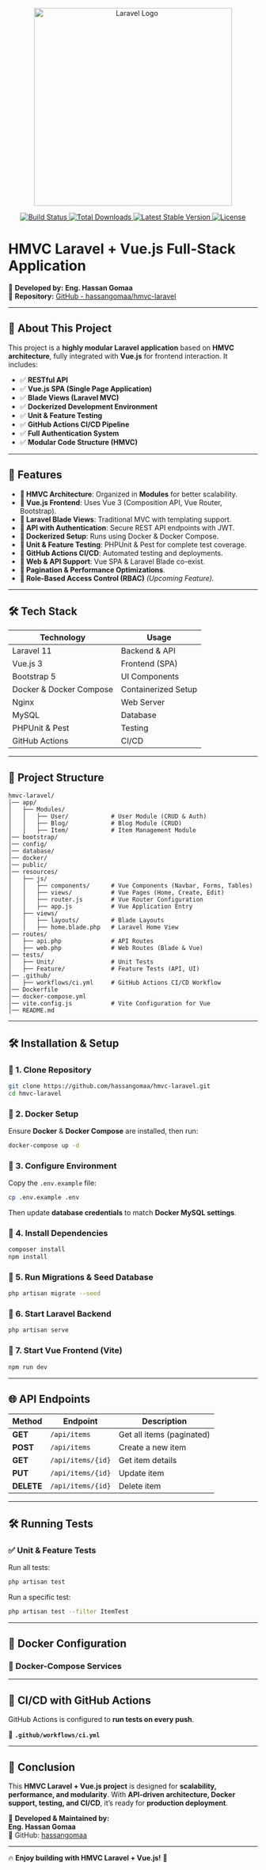 <p align="center">
    <a href="https://laravel.com" target="_blank">
        <img src="https://raw.githubusercontent.com/laravel/art/master/logo-lockup/5%20SVG/2%20CMYK/1%20Full%20Color/laravel-logolockup-cmyk-red.svg" width="400" alt="Laravel Logo">
    </a>
</p>

<p align="center">
    <a href="https://github.com/laravel/framework/actions">
        <img src="https://github.com/laravel/framework/workflows/tests/badge.svg" alt="Build Status">
    </a>
    <a href="https://packagist.org/packages/laravel/framework">
        <img src="https://img.shields.io/packagist/dt/laravel/framework" alt="Total Downloads">
    </a>
    <a href="https://packagist.org/packages/laravel/framework">
        <img src="https://img.shields.io/packagist/v/laravel/framework" alt="Latest Stable Version">
    </a>
    <a href="https://packagist.org/packages/laravel/framework">
        <img src="https://img.shields.io/packagist/l/laravel/framework" alt="License">
    </a>
</p>

# **HMVC Laravel + Vue.js Full-Stack Application**
🚀 **Developed by:** **Eng. Hassan Gomaa**  
📌 **Repository:** [GitHub - hassangomaa/hmvc-laravel](https://github.com/hassangomaa/hmvc-laravel)  

---

## **🌟 About This Project**
This project is a **highly modular Laravel application** based on **HMVC architecture**, fully integrated with **Vue.js** for frontend interaction. It includes:
- ✅ **RESTful API**
- ✅ **Vue.js SPA (Single Page Application)**
- ✅ **Blade Views (Laravel MVC)**
- ✅ **Dockerized Development Environment**
- ✅ **Unit & Feature Testing**
- ✅ **GitHub Actions CI/CD Pipeline**
- ✅ **Full Authentication System**
- ✅ **Modular Code Structure (HMVC)**

---

## **🔹 Features**
- **🔹 HMVC Architecture**: Organized in **Modules** for better scalability.
- **🔹 Vue.js Frontend**: Uses Vue 3 (Composition API, Vue Router, Bootstrap).
- **🔹 Laravel Blade Views**: Traditional MVC with templating support.
- **🔹 API with Authentication**: Secure REST API endpoints with JWT.
- **🔹 Dockerized Setup**: Runs using Docker & Docker Compose.
- **🔹 Unit & Feature Testing**: PHPUnit & Pest for complete test coverage.
- **🔹 GitHub Actions CI/CD**: Automated testing and deployments.
- **🔹 Web & API Support**: Vue SPA & Laravel Blade co-exist.
- **🔹 Pagination & Performance Optimizations**.
- **🔹 Role-Based Access Control (RBAC)** *(Upcoming Feature).*

---

## **🛠️ Tech Stack**
| Technology  | Usage |
|-------------|----------------|
| Laravel 11  | Backend & API  |
| Vue.js 3    | Frontend (SPA) |
| Bootstrap 5 | UI Components  |
| Docker & Docker Compose | Containerized Setup |
| Nginx       | Web Server |
| MySQL       | Database |
| PHPUnit & Pest | Testing |
| GitHub Actions | CI/CD |

---

## **📂 Project Structure**
```
hmvc-laravel/
│── app/
│   ├── Modules/
│   │   ├── User/            # User Module (CRUD & Auth)
│   │   ├── Blog/            # Blog Module (CRUD)
│   │   ├── Item/            # Item Management Module
│── bootstrap/
│── config/
│── database/
│── docker/
│── public/
│── resources/
│   ├── js/
│   │   ├── components/      # Vue Components (Navbar, Forms, Tables)
│   │   ├── views/           # Vue Pages (Home, Create, Edit)
│   │   ├── router.js        # Vue Router Configuration
│   │   ├── app.js           # Vue Application Entry
│   ├── views/
│   │   ├── layouts/         # Blade Layouts
│   │   ├── home.blade.php   # Laravel Home View
│── routes/
│   ├── api.php              # API Routes
│   ├── web.php              # Web Routes (Blade & Vue)
│── tests/
│   ├── Unit/                # Unit Tests
│   ├── Feature/             # Feature Tests (API, UI)
│── .github/
│   ├── workflows/ci.yml     # GitHub Actions CI/CD Workflow
│── Dockerfile
│── docker-compose.yml
│── vite.config.js           # Vite Configuration for Vue
│── README.md
```

---

## **🛠️ Installation & Setup**
### **📌 1. Clone Repository**
```bash
git clone https://github.com/hassangomaa/hmvc-laravel.git
cd hmvc-laravel
```

### **📌 2. Docker Setup**
Ensure **Docker** & **Docker Compose** are installed, then run:
```bash
docker-compose up -d
```

### **📌 3. Configure Environment**
Copy the `.env.example` file:
```bash
cp .env.example .env
```
Then update **database credentials** to match **Docker MySQL settings**.

### **📌 4. Install Dependencies**
```bash
composer install
npm install
```

### **📌 5. Run Migrations & Seed Database**
```bash
php artisan migrate --seed
```

### **📌 6. Start Laravel Backend**
```bash
php artisan serve
```

### **📌 7. Start Vue Frontend (Vite)**
```bash
npm run dev
```

---

## **🌐 API Endpoints**
| Method | Endpoint | Description |
|--------|----------|-------------|
| **GET** | `/api/items` | Get all items (paginated) |
| **POST** | `/api/items` | Create a new item |
| **GET** | `/api/items/{id}` | Get item details |
| **PUT** | `/api/items/{id}` | Update item |
| **DELETE** | `/api/items/{id}` | Delete item |

---

## **🛠️ Running Tests**
### **✅ Unit & Feature Tests**
Run all tests:
```bash
php artisan test
```

Run a specific test:
```bash
php artisan test --filter ItemTest
```

---

## **🐳 Docker Configuration**
### **📌 Docker-Compose Services**

---

## **🚀 CI/CD with GitHub Actions**
GitHub Actions is configured to **run tests on every push**.

📌 **`.github/workflows/ci.yml`**

---

## **🎯 Conclusion**
This **HMVC Laravel + Vue.js project** is designed for **scalability, performance, and modularity**. With **API-driven architecture, Docker support, testing, and CI/CD**, it’s ready for **production deployment**.

🚀 **Developed & Maintained by:**  
**Eng. Hassan Gomaa**  
📍 GitHub: [hassangomaa](https://github.com/hassangomaa)  

---

🔥 **Enjoy building with HMVC Laravel + Vue.js!** 🚀
